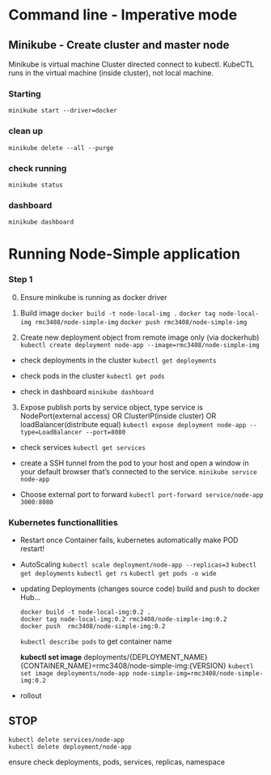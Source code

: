 # Command line - Imperative mode

## Minikube - Create cluster and master node
Minikube is virtual machine Cluster directed connect to kubectl. KubeCTL runs in the virtual machine (inside cluster), not local machine.

### Starting
`minikube start --driver=docker`

### clean up
`minikube delete --all --purge`

### check running
`minikube status`

### dashboard
`minikube dashboard`

# Running Node-Simple application

### Step 1
0. Ensure minikube is running as docker driver

1. Build image
`docker build -t node-local-img .`
`docker tag node-local-img rmc3408/node-simple-img`
`docker push rmc3408/node-simple-img`

2. Create new deployment object from remote image only (via dockerhub)
`kubectl create deployment node-app --image=rmc3408/node-simple-img`

- check deployments in the cluster
`kubectl get deployments`

- check pods in the cluster
`kubectl get pods`

- check in dashboard
`minikube dashboard`

3. Expose publish ports by service object, type service is NodePort(external access) OR ClusterIP(inside cluster) OR loadBalancer(distribute equal)
`kubectl expose deployment node-app --type=LoadBalancer --port=8080`

- check services
`kubectl get services`

- create a SSH tunnel from the pod to your host and open a window in your default browser that’s connected to the service.
`minikube service node-app`

- Choose external port to forward
`kubectl port-forward service/node-app 3000:8080`


### Kubernetes functionallities


- Restart once Container fails, kubernetes automatically make POD restart!


- AutoScaling 
`kubectl scale deployment/node-app --replicas=3`
`kubectl get deployments`
`kubectl get rs`
`kubectl get pods -o wide`


- updating Deployments (changes source code)
  build and push to docker Hub...
  ```
  docker build -t node-local-img:0.2 .
  docker tag node-local-img:0.2 rmc3408/node-simple-img:0.2
  docker push  rmc3408/node-simple-img:0.2
  ```

  `kubectl describe pods` to get container name

  __kubectl set image__ 
  deployments/{DEPLOYMENT_NAME} {CONTAINER_NAME}=rmc3408/node-simple-img:{VERSION}
  `kubectl set image deployments/node-app node-simple-img=rmc3408/node-simple-img:0.2`

- rollout


## STOP

```
kubectl delete services/node-app 
kubectl delete deployment/node-app
```

ensure check deployments, pods, services, replicas, namespace